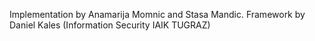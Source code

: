 Implementation by Anamarija Momnic and Stasa Mandic. Framework by Daniel Kales (Information Security IAIK TUGRAZ)
